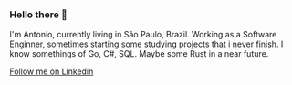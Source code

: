 ### Hello there 👋

I'm Antonio, currently living in São Paulo, Brazil. Working as a Software Enginner, sometimes starting some studying projects
that i never finish. 
I know somethings of Go, C#, SQL. Maybe some Rust in a near future.

[Follow me on Linkedin](https://www.linkedin.com/in/antoniofernandes41892b13b/)
